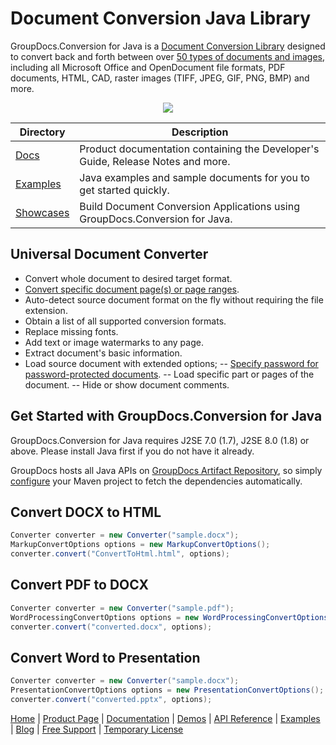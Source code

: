 # Document Conversion Java Library

GroupDocs.Conversion for Java is a [Document Conversion Library](https://products.groupdocs.com/conversion/java) designed to convert back and forth between over [50 types of documents and images](https://docs.groupdocs.com/conversion/java/supported-document-formats/), including all Microsoft Office and OpenDocument file formats, PDF documents, HTML, CAD, raster images (TIFF, JPEG, GIF, PNG, BMP) and more. 

<p align="center">

  <a title="Download complete GroupDocs.Conversion for Java source code" href="https://codeload.github.com/groupdocs-conversion/GroupDocs.Conversion-for-Java/zip/master">
	<img src="https://raw.github.com/AsposeExamples/java-examples-dashboard/master/images/downloadZip-Button-Large.png" />
  </a>
</p>

Directory | Description
--------- | -----------
[Docs](https://github.com/groupdocs-conversion/GroupDocs.Conversion-for-Java/tree/master/Docs)  | Product documentation containing the Developer's Guide, Release Notes and more.
[Examples](https://github.com/groupdocs-conversion/GroupDocs.Conversion-for-Java/tree/master/Examples)  | Java examples and sample documents for you to get started quickly. 
[Showcases](https://github.com/groupdocs-conversion/GroupDocs.Conversion-for-Java/tree/master/Showcases)  | Build Document Conversion Applications using GroupDocs.Conversion for Java. 

## Universal Document Converter 

- Convert whole document to desired target format.
- [Convert specific document page(s) or page ranges](https://docs.groupdocs.com/conversion/java/convert-specific-pages/).
- Auto-detect source document format on the fly without requiring the file extension.
- Obtain a list of all supported conversion formats.
- Replace missing fonts.
- Add text or image watermarks to any page.
- Extract document's basic information.
- Load source document with extended options;
-- [Specify password for password-protected documents](https://docs.groupdocs.com/conversion/java/load-password-protected-document/).
-- Load specific part or pages of the document.
-- Hide or show document comments.

## Get Started with GroupDocs.Conversion for Java

GroupDocs.Conversion for Java requires J2SE 7.0 (1.7), J2SE 8.0 (1.8) or above. Please install Java first if you do not have it already. 

GroupDocs hosts all Java APIs on [GroupDocs Artifact Repository](https://artifact.groupdocs.com/webapp/#/artifacts/browse/tree/General/repo/com/groupdocs/groupdocs-conversion), so simply [configure](https://docs.groupdocs.com/conversion/java/installation/) your Maven project to fetch the dependencies automatically.

## Convert DOCX to HTML

```java
Converter converter = new Converter("sample.docx");
MarkupConvertOptions options = new MarkupConvertOptions();
converter.convert("ConvertToHtml.html", options);
```

## Convert PDF to DOCX

```java
Converter converter = new Converter("sample.pdf");
WordProcessingConvertOptions options = new WordProcessingConvertOptions();
converter.convert("converted.docx", options);
```

## Convert Word to Presentation

```java
Converter converter = new Converter("sample.docx");
PresentationConvertOptions options = new PresentationConvertOptions();
converter.convert("converted.pptx", options);
```

[Home](https://www.groupdocs.com/) | [Product Page](https://products.groupdocs.com/conversion/java) | [Documentation](https://docs.groupdocs.com/conversion/java/) | [Demos](https://products.groupdocs.app/conversion/family) | [API Reference](https://apireference.groupdocs.com/java/conversion) | [Examples](https://github.com/groupdocs-conversion/GroupDocs.conversion-for-Java/tree/master/Examples) | [Blog](https://blog.groupdocs.com/category/annotation/) | [Free Support](https://forum.groupdocs.com/c/conversion) | [Temporary License](https://purchase.groupdocs.com/temporary-license)
